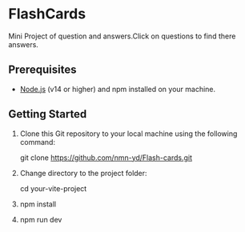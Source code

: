 # FlashCards

Mini Project of question and answers.Click on questions to find there answers.

## Prerequisites

- [Node.js](https://nodejs.org) (v14 or higher) and npm installed on your machine.

## Getting Started

1. Clone this Git repository to your local machine using the following command:

   git clone https://github.com/nmn-yd/Flash-cards.git

2. Change directory to the project folder:

   cd your-vite-project

3. npm install

4. npm run dev
